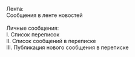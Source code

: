 Лента: <br />
Сообщения в ленте новостей
<br /><br />
Личные сообщения:<br />
I. Список переписок<br />
II. Список сообщений в переписке<br />
III. Публикация нового сообщения в переписке
